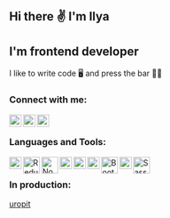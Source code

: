 ## Hi there :v: I'm Ilya

## I'm frontend developer

I like to write code :desktop_computer: and press the bar 🏋🏽

### Connect with me:


[<img align="left" alt="IlyaPonomarev" width="22px" src="https://www.svgrepo.com/show/271091/telegram.svg" target='_blank'/>][telegram]
[<img align="left" alt="IlyaPonomarev" width="22px" src="https://www.svgrepo.com/show/138936/linkedin.svg" target='_blank'/>][linkedin]
[<img align="left" alt="IlyaPonomarev" width="22px" src="https://www.svgrepo.com/show/303145/instagram-2-1-logo.svg" target='_blank'/>][instagram]

[telegram]: https://t.me/ka1h2h
[linkedin]: https://www.linkedin.com/mwlite/in/ilya-ponomarev-5a0335236
[instagram]: https://instagram.com/ka1h2h?igshid=YmMyMTA2M2Y=

<br />

### Languages and Tools:

<img align="left" alt="React" width="22px" src="https://www.svgrepo.com/show/354259/react.svg"/>
<img align="left" alt="Redux" width="30px" src="https://www.svgrepo.com/show/354277/redux-saga.svg"/>
<img align="left" alt="Node.js" width="30px" src="https://www.svgrepo.com/show/376337/node-js.svg"/>
<img align="left" alt="JavaScript" width="22px" src="https://cdn.worldvectorlogo.com/logos/javascript-1.svg"/>
<img align="left" alt="HTML5" width="22px" src="https://cdn.worldvectorlogo.com/logos/html-1.svg"/>
<img align="left" alt="CSS" width="22px" src="https://cdn.worldvectorlogo.com/logos/css-3.svg"/>
<img align="left" alt="Bootstrap" width="30px" src="https://cdn.worldvectorlogo.com/logos/bootstrap-5-1.svg"/>
<img align="left" alt="Figma" width="22px" src="https://www.svgrepo.com/show/353733/figma.svg"/>
<img align="left" alt="Sass" width="30px" src="https://www.svgrepo.com/show/374061/sass.svg"/>

<br />

### In production:

<a href="https://uropit.ru/" target="_blanc">uropit</a>








